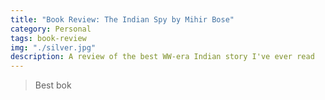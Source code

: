 ```yaml
---
title: "Book Review: The Indian Spy by Mihir Bose"
category: Personal
tags: book-review
img: "./silver.jpg"
description: A review of the best WW-era Indian story I've ever read 
---
```


> Best bok